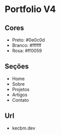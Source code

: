 # Portfolio V4

## Cores

- Preto: #0e0c0d
- Branco: #ffffff
- Rosa: #ff0059

## Seções

- Home
- Sobre
- Projetos
- Artigos
- Contato

## Url

- kecbm.dev